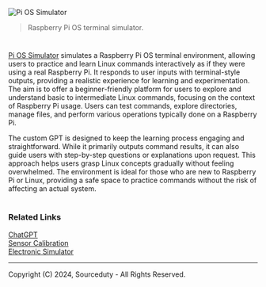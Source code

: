 ![Pi OS Simulator](https://github.com/user-attachments/assets/a18dd170-8c14-4587-9b34-6e457a41502d)

> Raspberry Pi OS terminal simulator.

#

[Pi OS Simulator](https://chatgpt.com/g/g-1HGqj0Z99-pi-os-simulator) simulates a Raspberry Pi OS terminal environment, allowing users to practice and learn Linux commands interactively as if they were using a real Raspberry Pi. It responds to user inputs with terminal-style outputs, providing a realistic experience for learning and experimentation. The aim is to offer a beginner-friendly platform for users to explore and understand basic to intermediate Linux commands, focusing on the context of Raspberry Pi usage. Users can test commands, explore directories, manage files, and perform various operations typically done on a Raspberry Pi.

The custom GPT is designed to keep the learning process engaging and straightforward. While it primarily outputs command results, it can also guide users with step-by-step questions or explanations upon request. This approach helps users grasp Linux concepts gradually without feeling overwhelmed. The environment is ideal for those who are new to Raspberry Pi or Linux, providing a safe space to practice commands without the risk of affecting an actual system.

#
### Related Links

[ChatGPT](https://github.com/sourceduty/ChatGPT)
<br>
[Sensor Calibration](https://chatgpt.com/g/g-uGKloGHOe-sensor-calibration)
<br>
[Electronic Simulator](https://chat.openai.com/g/g-409Bg1hAQ-electronic-simulator)

***
Copyright (C) 2024, Sourceduty - All Rights Reserved.
